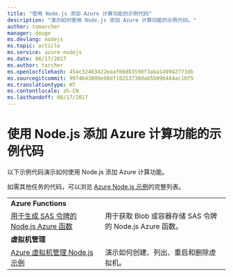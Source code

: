 ```yaml
---
title: "使用 Node.js 添加 Azure 计算功能的示例代码"
description: "演示如何使用 Node.js 添加 Azure 计算功能的示例代码。"
author: tomarcher
manager: douge
ms.devlang: nodejs
ms.topic: article
ms.service: azure-nodejs
ms.date: 06/17/2017
ms.author: tarcher
ms.openlocfilehash: 454c32463422eaaf06d83590f3aba149942773db
ms.sourcegitcommit: 9974b43899e98df10253738dab5b09b484ac1bf5
ms.translationtype: HT
ms.contentlocale: zh-CN
ms.lasthandoff: 08/17/2017
---
```

# <a name="sample-code-for-adding-azure-compute-functionality-with-nodejs"></a>使用 Node.js 添加 Azure 计算功能的示例代码

以下示例代码演示如何使用 Node.js 添加 Azure 计算功能。

如需其他任务的代码，可以浏览 [Azure Node.js 示例](https://azure.microsoft.com/resources/samples/?term=nodejs)的完整列表。

| | |
|---|---|
| **Azure Functions** ||
| [用于生成 SAS 令牌的 Node.js Azure 函数](https://azure.microsoft.com/resources/samples/functions-node-sas-token/) | 用于获取 Blob 或容器存储 SAS 令牌的 Node.js Azure 函数。 |
| **虚拟机管理** ||
| [Azure 虚拟机管理 Node.js 示例](https://github.com/Azure-Samples/storage-blob-node-getting-started) | 演示如何创建、列出、重启和删除虚拟机。 |